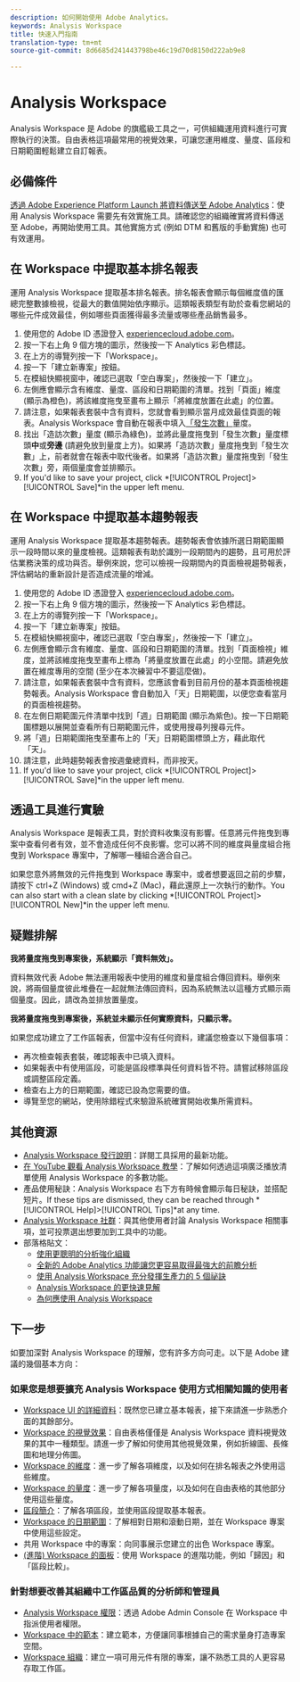 ```yaml
---
description: 如何開始使用 Adobe Analytics。
keywords: Analysis Workspace
title: 快速入門指南
translation-type: tm+mt
source-git-commit: 8d6685d241443798be46c19d70d8150d222ab9e8

---
```



# Analysis Workspace

Analysis Workspace 是 Adobe 的旗艦級工具之一，可供組織運用資料進行可實際執行的決策。自由表格這項最常用的視覺效果，可讓您運用維度、量度、區段和日期範圍輕鬆建立自訂報表。

## 必備條件

[透過 Adobe Experience Platform Launch 將資料傳送至 Adobe Analytics](/help/implement/launch/validate-publish-prod.md)：使用 Analysis Workspace 需要先有效實施工具。請確認您的組織確實將資料傳送至 Adobe，再開始使用工具。其他實施方式 (例如 DTM 和舊版的手動實施) 也可有效運用。

## 在 Workspace 中提取基本排名報表

運用 Analysis Workspace 提取基本排名報表。排名報表會顯示每個維度值的匯總完整數據檢視，從最大的數值開始依序顯示。這類報表類型有助於查看您網站的哪些元件成效最佳，例如哪些頁面獲得最多流量或哪些產品銷售最多。

1. 使用您的 Adobe ID 憑證登入 [experiencecloud.adobe.com](https://experiencecloud.adobe.com)。
2. 按一下右上角 9 個方塊的圖示，然後按一下 Analytics 彩色標誌。
3. 在上方的導覽列按一下「Workspace」。
4. 按一下「建立新專案」按鈕。
5. 在模組快顯視窗中，確認已選取「空白專案」，然後按一下「建立」。
6. 左側應會顯示含有維度、量度、區段和日期範圍的清單。找到「頁面」維度 (顯示為橙色)，將該維度拖曳至畫布上顯示「將維度放置在此處」的位置。
7. 請注意，如果報表套裝中含有資料，您就會看到顯示當月成效最佳頁面的報表。Analysis Workspace 會自動在報表中填入[「發生次數」](/help/components/c-variables/c-metrics/metrics-occurrences.md)量度。
8. 找出「造訪次數」量度 (顯示為綠色)，並將此量度拖曳到「發生次數」量度標頭&#x200B;**中**&#x200B;或&#x200B;**旁邊** (請避免放到量度上方)。如果將「造訪次數」量度拖曳到「發生次數」上，前者就會在報表中取代後者。如果將「造訪次數」量度拖曳到「發生次數」旁，兩個量度會並排顯示。
9. If you&#39;d like to save your project, click *[!UICONTROL Project]>[!UICONTROL Save]*in the upper left menu.

## 在 Workspace 中提取基本趨勢報表

運用 Analysis Workspace 提取基本趨勢報表。趨勢報表會依據所選日期範圍顯示一段時間以來的量度檢視。這類報表有助於識別一段期間內的趨勢，且可用於評估業務決策的成功與否。舉例來說，您可以檢視一段期間內的頁面檢視趨勢報表，評估網站的重新設計是否造成流量的增減。

1. 使用您的 Adobe ID 憑證登入 [experiencecloud.adobe.com](https://experiencecloud.adobe.com)。
2. 按一下右上角 9 個方塊的圖示，然後按一下 Analytics 彩色標誌。
3. 在上方的導覽列按一下「Workspace」。
4. 按一下「建立新專案」按鈕。
5. 在模組快顯視窗中，確認已選取「空白專案」，然後按一下「建立」。
6. 左側應會顯示含有維度、量度、區段和日期範圍的清單。找到「頁面檢視」維度，並將該維度拖曳至畫布上標為「將量度放置在此處」的小空間。請避免放置在維度專用的空間 (至少在本次練習中不要這麼做)。
7. 請注意，如果報表套裝中含有資料，您應該會看到目前月份的基本頁面檢視趨勢報表。Analysis Workspace 會自動加入「天」日期範圍，以便您查看當月的頁面檢視趨勢。
8. 在左側日期範圍元件清單中找到「週」日期範圍 (顯示為紫色)。按一下日期範圍標題以展開並查看所有日期範圍元件，或使用搜尋列搜尋元件。
9. 將「週」日期範圍拖曳至畫布上的「天」日期範圍標頭上方，藉此取代「天」。
10. 請注意，此時趨勢報表會按週彙總資料，而非按天。
11. If you&#39;d like to save your project, click *[!UICONTROL Project]>[!UICONTROL Save]*in the upper left menu.

## 透過工具進行實驗

Analysis Workspace 是報表工具，對於資料收集沒有影響。任意將元件拖曳到專案中查看何者有效，並不會造成任何不良影響。您可以將不同的維度與量度組合拖曳到 Workspace 專案中，了解哪一種組合適合自己。

如果您意外將無效的元件拖曳到 Workspace 專案中，或者想要返回之前的步驟，請按下 ctrl+Z (Windows) 或 cmd+Z (Mac)，藉此還原上一次執行的動作。You can also start with a clean slate by clicking *[!UICONTROL Project]>[!UICONTROL New]*in the upper left menu.

## 疑難排解

**我將量度拖曳到專案後，系統顯示「資料無效」。**

資料無效代表 Adobe 無法運用報表中使用的維度和量度組合傳回資料。舉例來說，將兩個量度彼此堆疊在一起就無法傳回資料，因為系統無法以這種方式顯示兩個量度。因此，請改為並排放置量度。

**我將量度拖曳到專案後，系統並未顯示任何實際資料，只顯示零。**

如果您成功建立了工作區報表，但當中沒有任何資料，建議您檢查以下幾個事項：

* 再次檢查報表套裝，確認報表中已填入資料。
* 如果報表中有使用區段，可能是區段標準與任何資料皆不符。請嘗試移除區段或調整區段定義。
* 檢查右上方的日期範圍，確認已設為您需要的值。
* 導覽至您的網站，使用除錯程式來驗證系統確實開始收集所需資料。

## 其他資源

* [Analysis Workspace 發行說明](/help/analyze/analysis-workspace/new-features-in-analysis-workspace.md)：詳閱工具採用的最新功能。
* [在 YouTube 觀看 Analysis Workspace 教學](https://www.youtube.com/playlist?list=PL2tCx83mn7GuNnQdYGOtlyCu0V5mEZ8sS)：了解如何透過這項廣泛播放清單使用 Analysis Workspace 的多數功能。
* 產品使用秘訣：Analysis Workspace 右下方有時候會顯示每日秘訣，並搭配短片。If these tips are dismissed, they can be reached through *[!UICONTROL Help]>[!UICONTROL Tips]*at any time.
* [Analysis Workspace 社群](https://forums.adobe.com/community/experience-cloud/analytics-cloud/analytics/analysis-workspace)：與其他使用者討論 Analysis Workspace 相關事項，並可投票選出想要加到工具中的功能。
* 部落格貼文：
   * [使用更聰明的分析強化組織](https://blogs.adobe.com/digitalmarketing/analytics/adobe-analytics-fall-2016-release-empowering-organizations-smarter-analysis/)
   * [全新的 Adobe Analytics 功能讓您更容易取得最強大的前瞻分析](https://blogs.adobe.com/digitalmarketing/analytics/new-adobe-analytics-capabilities-make-powerful-insights-accessible/)
   * [使用 Analysis Workspace 充分發揮生產力的 5 個祕訣](https://blogs.adobe.com/digitalmarketing/analytics/5-tips-maximize-productivity-analysis-workspace/)
   * [Analysis Workspace 的更快速見解](https://blogs.adobe.com/digitalmarketing/analytics/faster-insights-with-the-analysis-workspace/)
   * [為何應使用 Analysis Workspace](https://blogs.adobe.com/digitalmarketing/analytics/why-you-should-be-using-analysis-workspace-in-adobe-analytics/)

## 下一步

如要加深對 Analysis Workspace 的理解，您有許多方向可走。以下是 Adobe 建議的幾個基本方向：

### 如果您是想要擴充 Analysis Workspace 使用方式相關知識的使用者

* [Workspace UI 的詳細資料](/help/analyze/analysis-workspace/build-workspace-project/t-freeform-project.md)：既然您已建立基本報表，接下來請進一步熟悉介面的其餘部分。
* [Workspace 的視覺效果](/help/analyze/analysis-workspace/visualizations/freeform-analysis-visualizations.md)：自由表格僅僅是 Analysis Workspace 資料視覺效果的其中一種類型。請進一步了解如何使用其他視覺效果，例如折線圖、長條圖和地理分佈圖。
* [Workspace 的維度](/help/analyze/analysis-workspace/components/dimensions/t-breakdown-fa.md)：進一步了解各項維度，以及如何在排名報表之外使用這些維度。
* [Workspace 的量度](/help/analyze/analysis-workspace/components/apply-create-metrics.md)：進一步了解各項量度，以及如何在自由表格的其他部分使用這些量度。
* [區段簡介](/help/analyze/analysis-workspace/components/t-freeform-project-segment.md)：了解各項區段，並使用區段提取基本報表。
* [Workspace 的日期範圍](/help/analyze/analysis-workspace/components/calendar-date-ranges/calendar.md)：了解相對日期和滾動日期，並在 Workspace 專案中使用這些設定。
* 共用 Workspace 中的專案：向同事展示您建立的出色 Workspace 專案。
* [(進階) Workspace 的面板](/help/analyze/analysis-workspace/c-panels/panels.md)：使用 Workspace 的進階功能，例如「歸因」和「區段比較」。

### 針對想要改善其組織中工作區品質的分析師和管理員

* [Analysis Workspace 權限](https://docs.adobe.com/content/help/zh-Hant/core-services/interface/manage-users-and-products/admin-getting-started.html)：透過 Adobe Admin Console 在 Workspace 中指派使用者權限。
* [Workspace 中的範本](/help/analyze/analysis-workspace/build-workspace-project/starter-projects.md)：建立範本，方便讓同事根據自己的需求量身打造專案空間。
* [Workspace 組織](/help/analyze/analysis-workspace/curate-share/curate.md)：建立一項可用元件有限的專案，讓不熟悉工具的人更容易存取工作區。
